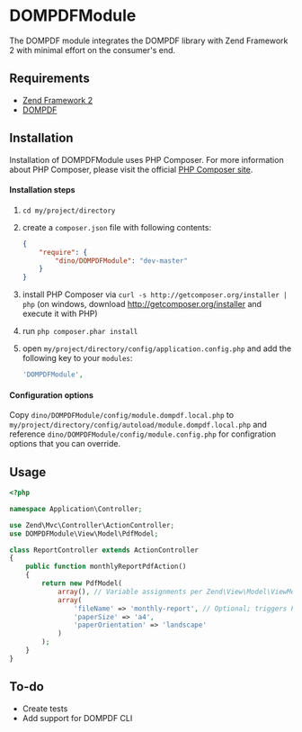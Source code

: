DOMPDFModule
============

The DOMPDF module integrates the DOMPDF library with Zend Framework 2 with minimal
effort on the consumer's end.

## Requirements
  - [Zend Framework 2](http://www.github.com/zendframework/zf2)
  - [DOMPDF](https://github.com/raykolbe/dompdf)

## Installation
Installation of DOMPDFModule uses PHP Composer. For more information about
PHP Composer, please visit the official [PHP Composer site](http://getcomposer.org/).

#### Installation steps

  1. `cd my/project/directory`
  2. create a `composer.json` file with following contents:

     ```json
     {
         "require": {
             "dino/DOMPDFModule": "dev-master"
         }
     }
     ```
  3. install PHP Composer via `curl -s http://getcomposer.org/installer | php` (on windows, download
     http://getcomposer.org/installer and execute it with PHP)
  4. run `php composer.phar install`
  5. open `my/project/directory/config/application.config.php` and add the following key to your `modules`: 

     ```php
     'DOMPDFModule',
     ```
#### Configuration options
Copy `dino/DOMPDFModule/config/module.dompdf.local.php` to `my/project/directory/config/autoload/module.dompdf.local.php` and reference `dino/DOMPDFModule/config/module.config.php` for configration options that you can override.

## Usage

```php
<?php

namespace Application\Controller;

use Zend\Mvc\Controller\ActionController;
use DOMPDFModule\View\Model\PdfModel;

class ReportController extends ActionController
{
    public function monthlyReportPdfAction()
    {
        return new PdfModel(
            array(), // Variable assignments per Zend\View\Model\ViewModel
            array(
                'fileName' => 'monthly-report', // Optional; triggers PDF download, automatically appends ".pdf"
                'paperSize' => 'a4',
                'paperOrientation' => 'landscape'
            )
        );
    }
}
```

## To-do
  - Create tests
  - Add support for DOMPDF CLI